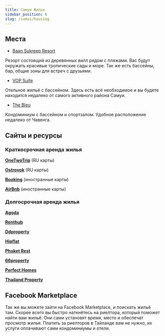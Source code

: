 ```yaml
---
title: Самуи Жилье
sidebar_position: 6
slug: /samui/housing
---
```


## Места

- [Baan Sukreep Resort](https://goo.gl/maps/rvaEHTQKm1Rd2JR29)

Резорт состоящий из деревянных вилл рядом с пляжами. Вас будут окружать красивые тропические сады и море. Так же есть бассейны, бар, общие зоны для встреч с друзьями.

- [VOP Suite](https://goo.gl/maps/GXiiiH46KvxZ1SLt7)

Отельное жильё с бассейном. Здесь есть всё необходимое и вы будете находится недалеко от самого активного района Самуи.

- [The Bleu](https://goo.gl/maps/1p2oEjDJrNaVfsN96)

Кондоминиум с бассейном и спортзалом. Удобное расположение недалеко от Чавенга.

## Сайты и ресурсы

### Краткосрочная аренда жилья

[**OneTwoTrip**](https://www.onetwotrip.com/) (RU карты)

[**Ostrovok**](https://ostrovok.ru/) (RU карты)

[**Booking**](https://www.booking.com/) (иностранные карты)

[**AirBnb**](https://www.airbnb.ru/) (иностранные карты)

### Долгосрочная аренда жилья

[**Agoda**](https://www.agoda.com/ru-ru)

[**Renthub**](https://www.renthub.in.th/en)

[**Ddproperty**](https://www.ddproperty.com/en)

[**Hipflat**](https://www.hipflat.co.th/en)

[**Phuket Rest**](https://phuket.rest/)

[**66property**](https://66property.com/property/condos-for-rent-chiang-mai/)

[**Perfect Homes**](https://perfecthomes.co.th/)

[**Thailand Property**](https://www.thailand-property.com/)

## Facebook Marketplace

Так же вы можете зайти на Facebook Marketplace, и поискать жильё там. Скорее всего вы быстро наткнётесь на риелтора, который поможет найти вам жильё. Они сами установят время, место и обеспечат просмотр жилья. Платить за риелторов в Тайланде вам не нужно, их услуги оплачивают сами кондоминиумы и отели.



